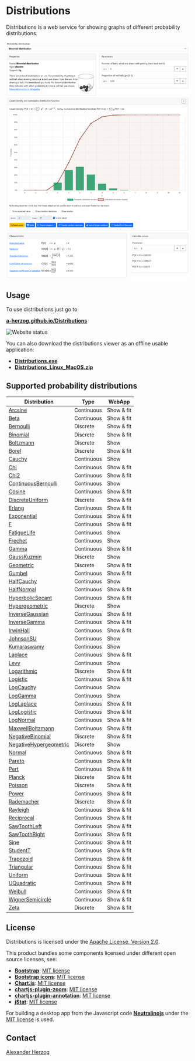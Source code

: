 # Distributions

Distributions is a web service for showing graphs of different probability distributions.

[![Screenshot showing the user-interface of Distributions](ScreenshotDistributions.png)](https://a-herzog.github.io/Distributions/)

## Usage

To use distributions just go to

**[a-herzog.github.io/Distributions](https://a-herzog.github.io/Distributions/)**

![Website status](https://img.shields.io/website?url=https%3A%2F%2Fa-herzog.github.io%2FDistributions%2F)

You can also download the distributions viewer as an offline usable application:

* **[Distributions.exe](https://github.com/A-Herzog/Distributions/releases/latest/download/Distributions.exe)**
* **[Distributions_Linux_MacOS.zip](https://github.com/A-Herzog/Distributions/releases/latest/download/Distributions_Linux_MacOS.zip)**

## Supported probability distributions

| Distribution | Type | WebApp |
| --- | --- | --- |
| <a href="https://a-herzog.github.io/Distributions/?distribution=Arcsine" target="_blank">Arcsine</a> | Continuous | Show & fit |
| <a href="https://a-herzog.github.io/Distributions/?distribution=Beta" target="_blank">Beta</a> | Continuous | Show & fit |
| <a href="https://a-herzog.github.io/Distributions/?distribution=Bernoulli" target="_blank">Bernoulli</a> | Discrete | Show & fit |
| <a href="https://a-herzog.github.io/Distributions/?distribution=Binomial" target="_blank">Binomial</a> | Discrete | Show & fit |
| <a href="https://a-herzog.github.io/Distributions/?distribution=Boltzmann" target="_blank">Boltzmann</a> | Discrete | Show |
| <a href="https://a-herzog.github.io/Distributions/?distribution=Borel" target="_blank">Borel</a> | Discrete | Show & fit |
| <a href="https://a-herzog.github.io/Distributions/?distribution=Cauchy" target="_blank">Cauchy</a> | Continuous | Show |
| <a href="https://a-herzog.github.io/Distributions/?distribution=Chi" target="_blank">Chi</a> | Continuous | Show & fit |
| <a href="https://a-herzog.github.io/Distributions/?distribution=Chi2" target="_blank">Chi2</a> | Continuous | Show & fit |
| <a href="https://a-herzog.github.io/Distributions/?distribution=ContinuousBernoulli" target="_blank">ContinuousBernoulli</a> | Continuous | Show |
| <a href="https://a-herzog.github.io/Distributions/?distribution=Cosine" target="_blank">Cosine</a> | Continuous | Show & fit |
| <a href="https://a-herzog.github.io/Distributions/?distribution=DiscreteUniform" target="_blank">DiscreteUniform</a> | Discrete | Show & fit |
| <a href="https://a-herzog.github.io/Distributions/?distribution=Erlang" target="_blank">Erlang</a> | Continuous | Show & fit |
| <a href="https://a-herzog.github.io/Distributions/?distribution=Exponential" target="_blank">Exponential</a> | Continuous | Show & fit |
| <a href="https://a-herzog.github.io/Distributions/?distribution=F" target="_blank">F</a> | Continuous | Show & fit |
| <a href="https://a-herzog.github.io/Distributions/?distribution=FatigueLife" target="_blank">FatigueLife</a> | Continuous | Show |
| <a href="https://a-herzog.github.io/Distributions/?distribution=Frechet" target="_blank">Frechet</a> | Continuous | Show |
| <a href="https://a-herzog.github.io/Distributions/?distribution=Gamma" target="_blank">Gamma</a> | Continuous | Show & fit |
| <a href="https://a-herzog.github.io/Distributions/?distribution=GaussKuzmin" target="_blank">GaussKuzmin</a> | Discrete | Show |
| <a href="https://a-herzog.github.io/Distributions/?distribution=Geometric" target="_blank">Geometric</a> | Discrete | Show & fit |
| <a href="https://a-herzog.github.io/Distributions/?distribution=Gumbel" target="_blank">Gumbel</a> | Continuous | Show & fit |
| <a href="https://a-herzog.github.io/Distributions/?distribution=HalfCauchy" target="_blank">HalfCauchy</a> | Continuous | Show |
| <a href="https://a-herzog.github.io/Distributions/?distribution=HalfNormal" target="_blank">HalfNormal</a> | Continuous | Show & fit |
| <a href="https://a-herzog.github.io/Distributions/?distribution=HyperbolicSecant" target="_blank">HyperbolicSecant</a> | Continuous | Show & fit |
| <a href="https://a-herzog.github.io/Distributions/?distribution=Hypergeometric" target="_blank">Hypergeometric</a> | Discrete | Show |
| <a href="https://a-herzog.github.io/Distributions/?distribution=InverseGaussian" target="_blank">InverseGaussian</a> | Continuous | Show & fit |
| <a href="https://a-herzog.github.io/Distributions/?distribution=InverseGamma" target="_blank">InverseGamma</a> | Continuous | Show & fit |
| <a href="https://a-herzog.github.io/Distributions/?distribution=IrwinHall" target="_blank">IrwinHall</a> | Continuous | Show & fit |
| <a href="https://a-herzog.github.io/Distributions/?distribution=JohnsonSU" target="_blank">JohnsonSU</a> | Continuous | Show |
| <a href="https://a-herzog.github.io/Distributions/?distribution=Kumaraswamy" target="_blank">Kumaraswamy</a> | Continuous | Show |
| <a href="https://a-herzog.github.io/Distributions/?distribution=Laplace" target="_blank">Laplace</a> | Continuous | Show & fit |
| <a href="https://a-herzog.github.io/Distributions/?distribution=Levy" target="_blank">Levy</a> | Continuous | Show |
| <a href="https://a-herzog.github.io/Distributions/?distribution=Logarithmic" target="_blank">Logarithmic</a> | Discrete | Show & fit |
| <a href="https://a-herzog.github.io/Distributions/?distribution=Logistic" target="_blank">Logistic</a> | Continuous | Show & fit |
| <a href="https://a-herzog.github.io/Distributions/?distribution=LogCauchy" target="_blank">LogCauchy</a> | Continuous | Show |
| <a href="https://a-herzog.github.io/Distributions/?distribution=LogGamma" target="_blank">LogGamma</a> | Continuous | Show |
| <a href="https://a-herzog.github.io/Distributions/?distribution=LogLaplace" target="_blank">LogLaplace</a> | Continuous | Show & fit |
| <a href="https://a-herzog.github.io/Distributions/?distribution=LogLogistic" target="_blank">LogLogistic</a> | Continuous | Show & fit |
| <a href="https://a-herzog.github.io/Distributions/?distribution=LogNormal" target="_blank">LogNormal</a> | Continuous | Show & fit |
| <a href="https://a-herzog.github.io/Distributions/?distribution=MaxwellBoltzmann" target="_blank">MaxwellBoltzmann</a> | Continuous | Show & fit |
| <a href="https://a-herzog.github.io/Distributions/?distribution=NegativeBinomial" target="_blank">NegativeBinomial</a> | Discrete | Show & fit |
| <a href="https://a-herzog.github.io/Distributions/?distribution=NegativeHypergeometric" target="_blank">NegativeHypergeometric</a> | Discrete | Show |
| <a href="https://a-herzog.github.io/Distributions/?distribution=Normal" target="_blank">Normal</a> | Continuous | Show & fit |
| <a href="https://a-herzog.github.io/Distributions/?distribution=Pareto" target="_blank">Pareto</a> | Continuous | Show & fit |
| <a href="https://a-herzog.github.io/Distributions/?distribution=Pert" target="_blank">Pert</a> | Continuous | Show & fit |
| <a href="https://a-herzog.github.io/Distributions/?distribution=Planck" target="_blank">Planck</a> | Discrete | Show & fit |
| <a href="https://a-herzog.github.io/Distributions/?distribution=Poisson" target="_blank">Poisson</a> | Discrete | Show & fit |
| <a href="https://a-herzog.github.io/Distributions/?distribution=Power" target="_blank">Power</a> | Continuous | Show & fit |
| <a href="https://a-herzog.github.io/Distributions/?distribution=Rademacher" target="_blank">Rademacher</a> | Discrete | Show & fit |
| <a href="https://a-herzog.github.io/Distributions/?distribution=Rayleigh" target="_blank">Rayleigh</a> | Continuous | Show & fit |
| <a href="https://a-herzog.github.io/Distributions/?distribution=Reciprocal" target="_blank">Reciprocal</a> | Continuous | Show & fit |
| <a href="https://a-herzog.github.io/Distributions/?distribution=SawToothLeft" target="_blank">SawToothLeft</a> | Continuous | Show & fit |
| <a href="https://a-herzog.github.io/Distributions/?distribution=SawToothRight" target="_blank">SawToothRight</a> | Continuous | Show & fit |
| <a href="https://a-herzog.github.io/Distributions/?distribution=Sine" target="_blank">Sine</a> | Continuous | Show & fit |
| <a href="https://a-herzog.github.io/Distributions/?distribution=StudentT" target="_blank">StudentT</a> | Continuous | Show & fit |
| <a href="https://a-herzog.github.io/Distributions/?distribution=Trapezoid" target="_blank">Trapezoid</a> | Continuous | Show & fit |
| <a href="https://a-herzog.github.io/Distributions/?distribution=Triangular" target="_blank">Triangular</a> | Continuous | Show & fit |
| <a href="https://a-herzog.github.io/Distributions/?distribution=Uniform" target="_blank">Uniform</a> | Continuous | Show & fit |
| <a href="https://a-herzog.github.io/Distributions/?distribution=UQuadratic" target="_blank">UQuadratic</a> | Continuous | Show & fit |
| <a href="https://a-herzog.github.io/Distributions/?distribution=Weibull" target="_blank">Weibull</a> | Continuous | Show & fit |
| <a href="https://a-herzog.github.io/Distributions/?distribution=WignerSemicircle" target="_blank">WignerSemicircle</a> | Continuous | Show & fit |
| <a href="https://a-herzog.github.io/Distributions/?distribution=Zeta" target="_blank">Zeta</a> | Discrete | Show & fit |

## License

Distributions is licensed under the [Apache License, Version 2.0](https://www.apache.org/licenses/LICENSE-2.0).

This product bundles some components licensed under different open source licenses, see:

- [**Bootstrap**](https://getbootstrap.com/): [MIT license](https://opensource.org/license/mit/)
- [**Bootstrap icons**](https://icons.getbootstrap.com): [MIT license](https://opensource.org/license/mit/)
- [**Chart.js**](https://www.chartjs.org): [MIT license](https://opensource.org/license/mit/)
- [**chartjs-plugin-zoom**](https://www.chartjs.org/chartjs-plugin-zoom/latest/): [MIT license](https://opensource.org/license/mit/)
- [**chartjs-plugin-annotation**](https://www.chartjs.org/chartjs-plugin-annotation/latest/): [MIT license](https://opensource.org/license/mit/)
- [**jStat**](http://jstat.github.io/): [MIT license](https://opensource.org/license/mit/)

For building a desktop app from the Javascript code [**Neutralinojs**](https://neutralino.js.org/) under the
[MIT license](https://opensource.org/license/mit/) is used.

## Contact

[Alexander Herzog](https://github.com/A-Herzog)
